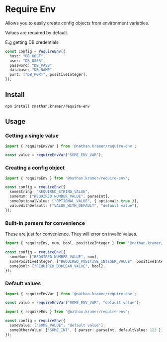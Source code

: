 # Require Env

Allows you to easily create config objects from environment variables.

Values are required by default.

E.g getting DB credentials:

```ts
const config = requireEnv({
  host: "DB_HOST",
  user: "DB_USER",
  password: "DB_PASS",
  database: "DB_NAME",
  port: ["DB_PORT", positiveInteger],
});
```

## Install

```
npm install @nathan.kramer/require-env
```

## Usage

### Getting a single value

```ts
import { requireEnvVar } from '@nathan.kramer/require-env';

const value = requireEnvVar("SOME_ENV_VAR");
```

### Creating a config object

```ts
import { requireEnv } from '@nathan.kramer/require-env';

const config = requireEnv({
  someString: "REQUIRED_STRING_VALUE",
  someNum: ["REQUIRED_NUMBER_VALUE", parseInt],
  someOptionalValue: ["OPTIONAL_VALUE", { optional: true }],
  valueWithDefault: ["VALUE_WITH_DEFAULT", "default value"],
});
```

### Built-in parsers for convenience

These are just for convenience. They will error on invalid values.

```ts
import { requireEnv, num, bool, positiveInteger } from '@nathan.kramer/require-env';

const config = requireEnv({
  someNum: ["REQUIRED_NUMBER_VALUE", num],
  somePositiveInteger: ["REQUIRED_POSITIVE_INTEGER_VALUE", positiveInteger],
  someBool: ["REQUIRED_BOOLEAN_VALUE", bool],
});
```

### Default values

```ts
import { requireEnvVar } from '@nathan.kramer/require-env';

const value = requireEnvVar("SOME_ENV_VAR", "default value");
```

```ts
import { requireEnv } from '@nathan.kramer/require-env';

const config = requireEnv({
  someValue: ["SOME_VALUE", "default value"],
  someOtherValue: ["SOME_INT", { parser: parseInt, defaultValue: 123 }],
});
```
